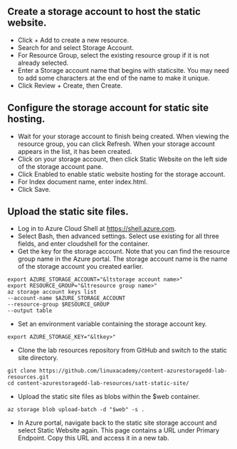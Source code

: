 

## Create a storage account to host the static website.
- Click + Add to create a new resource.
- Search for and select Storage Account.
- For Resource Group, select the existing resource group if it is not already selected.
- Enter a Storage account name that begins with staticsite. You may need to add some characters at the end of the name to make it unique.
- Click Review + Create, then Create.

## Configure the storage account for static site hosting.
- Wait for your storage account to finish being created. When viewing the resource group, you can click Refresh. When your storage account appears in the list, it has been created.
- Click on your storage account, then click Static Website on the left side of the storage account pane.
- Click Enabled to enable static website hosting for the storage account.
- For Index document name, enter index.html.
- Click Save.

## Upload the static site files.
- Log in to Azure Cloud Shell at https://shell.azure.com.
- Select Bash, then advanced settings. Select use existing for all three fields, and enter cloudshell for the container.
- Get the key for the storage account. Note that you can find the resource group name in the Azure portal. 
The storage account name is the name of the storage account you created earlier.

```
export AZURE_STORAGE_ACCOUNT="&ltstorage account name>"
export RESOURCE_GROUP="&ltresource group name>"
az storage account keys list
--account-name $AZURE_STORAGE_ACCOUNT
--resource-group $RESOURCE_GROUP
--output table
```

- Set an environment variable containing the storage account key.
```
export AZURE_STORAGE_KEY="&ltkey>"
```
- Clone the lab resources repository from GitHub and switch to the static site directory.
```
git clone https://github.com/linuxacademy/content-azurestoragedd-lab-resources.git
cd content-azurestoragedd-lab-resources/satt-static-site/
```
- Upload the static site files as blobs within the $web container.
```
az storage blob upload-batch -d "$web" -s .
```
- In Azure portal, navigate back to the static site storage account and select Static Website again. 
This page contains a URL under Primary Endpoint. Copy this URL and access it in a new tab.
